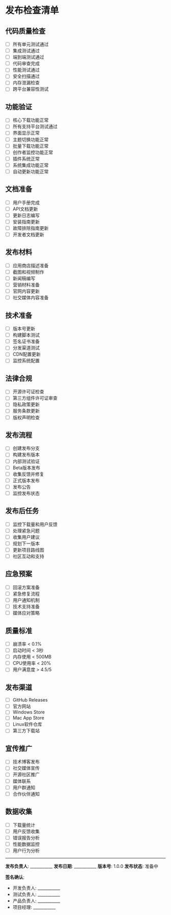 # 发布检查清单

## 代码质量检查
- [ ] 所有单元测试通过
- [ ] 集成测试通过
- [ ] 端到端测试通过
- [ ] 代码审查完成
- [ ] 性能测试通过
- [ ] 安全扫描通过
- [ ] 内存泄漏检查
- [ ] 跨平台兼容性测试

## 功能验证
- [ ] 核心下载功能正常
- [ ] 所有支持平台测试通过
- [ ] 界面显示正常
- [ ] 主题切换功能正常
- [ ] 批量下载功能正常
- [ ] 创作者监控功能正常
- [ ] 插件系统正常
- [ ] 系统集成功能正常
- [ ] 自动更新功能正常

## 文档准备
- [ ] 用户手册完成
- [ ] API文档更新
- [ ] 更新日志编写
- [ ] 安装指南更新
- [ ] 故障排除指南更新
- [ ] 开发者文档更新

## 发布材料
- [ ] 应用商店描述准备
- [ ] 截图和视频制作
- [ ] 新闻稿编写
- [ ] 营销材料准备
- [ ] 官网内容更新
- [ ] 社交媒体内容准备

## 技术准备
- [ ] 版本号更新
- [ ] 构建脚本测试
- [ ] 签名证书准备
- [ ] 分发渠道测试
- [ ] CDN配置更新
- [ ] 监控系统配置

## 法律合规
- [ ] 开源许可证检查
- [ ] 第三方组件许可证审查
- [ ] 隐私政策更新
- [ ] 服务条款更新
- [ ] 版权声明检查

## 发布流程
- [ ] 创建发布分支
- [ ] 构建发布版本
- [ ] 内部测试验证
- [ ] Beta版本发布
- [ ] 收集反馈并修复
- [ ] 正式版本发布
- [ ] 发布公告
- [ ] 监控发布状态

## 发布后任务
- [ ] 监控下载量和用户反馈
- [ ] 处理紧急问题
- [ ] 收集用户建议
- [ ] 规划下一版本
- [ ] 更新项目路线图
- [ ] 社区互动和支持

## 应急预案
- [ ] 回滚方案准备
- [ ] 紧急修复流程
- [ ] 用户通知机制
- [ ] 技术支持准备
- [ ] 媒体应对策略

## 质量标准
- [ ] 崩溃率 < 0.1%
- [ ] 启动时间 < 3秒
- [ ] 内存使用 < 500MB
- [ ] CPU使用率 < 20%
- [ ] 用户满意度 > 4.5/5

## 发布渠道
- [ ] GitHub Releases
- [ ] 官方网站
- [ ] Windows Store
- [ ] Mac App Store
- [ ] Linux软件仓库
- [ ] 第三方下载站

## 宣传推广
- [ ] 技术博客发布
- [ ] 社交媒体宣传
- [ ] 开源社区推广
- [ ] 媒体联系
- [ ] 用户群通知
- [ ] 合作伙伴通知

## 数据收集
- [ ] 下载量统计
- [ ] 用户反馈收集
- [ ] 错误报告分析
- [ ] 性能数据监控
- [ ] 用户行为分析

---

**发布负责人**: ___________
**发布日期**: ___________
**版本号**: 1.0.0
**发布状态**: 准备中

**签名确认**:
- 开发负责人: ___________
- 测试负责人: ___________
- 产品负责人: ___________
- 项目经理: ___________
